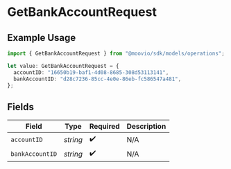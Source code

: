 # GetBankAccountRequest

## Example Usage

```typescript
import { GetBankAccountRequest } from "@moovio/sdk/models/operations";

let value: GetBankAccountRequest = {
  accountID: "16650b19-baf1-4d08-8685-308d53113141",
  bankAccountID: "d28c7236-85cc-4e0e-86eb-fc586547a481",
};
```

## Fields

| Field              | Type               | Required           | Description        |
| ------------------ | ------------------ | ------------------ | ------------------ |
| `accountID`        | *string*           | :heavy_check_mark: | N/A                |
| `bankAccountID`    | *string*           | :heavy_check_mark: | N/A                |